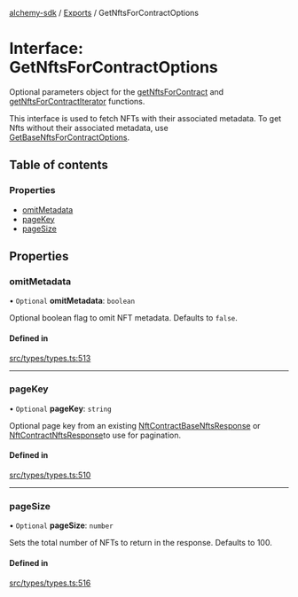 [alchemy-sdk](../README.md) / [Exports](../modules.md) / GetNftsForContractOptions

# Interface: GetNftsForContractOptions

Optional parameters object for the [getNftsForContract](../classes/NftNamespace.md#getnftsforcontract) and
[getNftsForContractIterator](../classes/NftNamespace.md#getnftsforcontractiterator) functions.

This interface is used to fetch NFTs with their associated metadata. To get
Nfts without their associated metadata, use [GetBaseNftsForContractOptions](GetBaseNftsForContractOptions.md).

## Table of contents

### Properties

- [omitMetadata](GetNftsForContractOptions.md#omitmetadata)
- [pageKey](GetNftsForContractOptions.md#pagekey)
- [pageSize](GetNftsForContractOptions.md#pagesize)

## Properties

### omitMetadata

• `Optional` **omitMetadata**: `boolean`

Optional boolean flag to omit NFT metadata. Defaults to `false`.

#### Defined in

[src/types/types.ts:513](https://github.com/alchemyplatform/alchemy-sdk-js/blob/fd39d10/src/types/types.ts#L513)

___

### pageKey

• `Optional` **pageKey**: `string`

Optional page key from an existing [NftContractBaseNftsResponse](NftContractBaseNftsResponse.md) or
[NftContractNftsResponse](NftContractNftsResponse.md)to use for pagination.

#### Defined in

[src/types/types.ts:510](https://github.com/alchemyplatform/alchemy-sdk-js/blob/fd39d10/src/types/types.ts#L510)

___

### pageSize

• `Optional` **pageSize**: `number`

Sets the total number of NFTs to return in the response. Defaults to 100.

#### Defined in

[src/types/types.ts:516](https://github.com/alchemyplatform/alchemy-sdk-js/blob/fd39d10/src/types/types.ts#L516)
